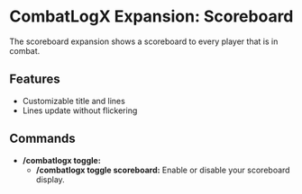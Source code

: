 # CombatLogX Expansion: Scoreboard

The scoreboard expansion shows a scoreboard to every player that is in combat.

## Features

- Customizable title and lines
- Lines update without flickering

## Commands

- **/combatlogx toggle:**
    - **/combatlogx toggle scoreboard:** Enable or disable your scoreboard display.
